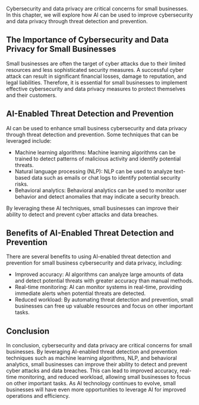 
Cybersecurity and data privacy are critical concerns for small businesses. In this chapter, we will explore how AI can be used to improve cybersecurity and data privacy through threat detection and prevention.

The Importance of Cybersecurity and Data Privacy for Small Businesses
---------------------------------------------------------------------

Small businesses are often the target of cyber attacks due to their limited resources and less sophisticated security measures. A successful cyber attack can result in significant financial losses, damage to reputation, and legal liabilities. Therefore, it is essential for small businesses to implement effective cybersecurity and data privacy measures to protect themselves and their customers.

AI-Enabled Threat Detection and Prevention
------------------------------------------

AI can be used to enhance small business cybersecurity and data privacy through threat detection and prevention. Some techniques that can be leveraged include:

* Machine learning algorithms: Machine learning algorithms can be trained to detect patterns of malicious activity and identify potential threats.
* Natural language processing (NLP): NLP can be used to analyze text-based data such as emails or chat logs to identify potential security risks.
* Behavioral analytics: Behavioral analytics can be used to monitor user behavior and detect anomalies that may indicate a security breach.

By leveraging these AI techniques, small businesses can improve their ability to detect and prevent cyber attacks and data breaches.

Benefits of AI-Enabled Threat Detection and Prevention
------------------------------------------------------

There are several benefits to using AI-enabled threat detection and prevention for small business cybersecurity and data privacy, including:

* Improved accuracy: AI algorithms can analyze large amounts of data and detect potential threats with greater accuracy than manual methods.
* Real-time monitoring: AI can monitor systems in real-time, providing immediate alerts when potential threats are detected.
* Reduced workload: By automating threat detection and prevention, small businesses can free up valuable resources and focus on other important tasks.

Conclusion
----------

In conclusion, cybersecurity and data privacy are critical concerns for small businesses. By leveraging AI-enabled threat detection and prevention techniques such as machine learning algorithms, NLP, and behavioral analytics, small businesses can improve their ability to detect and prevent cyber attacks and data breaches. This can lead to improved accuracy, real-time monitoring, and reduced workload, allowing small businesses to focus on other important tasks. As AI technology continues to evolve, small businesses will have even more opportunities to leverage AI for improved operations and efficiency.
